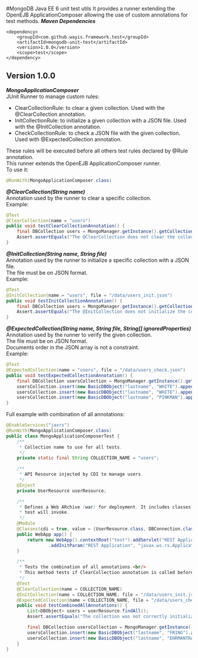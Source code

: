 #MongoDB Java EE 6 unit test utils
It provides a runner extending the OpenEJB ApplicationComposer allowing the use of custom annotations for test methods.
**_Maven Dependencies_**<br/>
```
<dependency>
    <groupId>com.github.wayis.framework.test</groupId>
    <artifactId>mongodb-unit-test</artifactId>
    <version>1.0.0</version>
    <scope>test</scope>
</dependency>
```
## Version 1.0.0
**_MongoApplicationComposer_**<br/>
JUnit Runner to manage custom rules:
* ClearCollectionRule: to clear a given collection. Used with the @ClearCollection annotation.
* InitCollectionRule: to initialize a given collection with a JSON file. Used with the @InitCollection annotation.
* CheckCollectionRule: to check a JSON file with the given collection. Used with @ExpectedCollection annotation.

These rules will be executed before all others test rules declared by @Rule annotation.<br/>
This runner extends the OpenEJB ApplicationComposer runner.<br/>
To use it:
```java
@RunWith(MongoApplicationComposer.class)
```

**_@ClearCollection(String name)_**<br/>
Annotation used by the runner to clear a specific collection.<br/>
Example:
```java
@Test
@ClearCollection(name = "users")
public void testClearCollectionAnnotation() {
    final DBCollection users = MongoManager.getInstance().getCollection("users");
    Assert.assertEquals("The @ClearCollection does not clear the collection.", 0, users.count());
}
```

**_@InitCollection(String name, String file)_**<br/>
Annotation used by the runner to initialize a specific collection with a JSON file.<br/>
The file must be on JSON format.<br/>
Example:
```java
@Test
@InitCollection(name = "users", file = "/data/users_init.json")
public void testInitCollectionAnnotation() {
    final DBCollection users = MongoManager.getInstance().getCollection("users");
    Assert.assertEquals("The @InitCollection does not initialize the collection.", 5, users.count());
}
```

**_@ExpectedCollection(String name, String file, String[] ignoredProperties)_**<br/>
Annotation used by the runner to verify the given collection.<br/>
The file must be on JSON format.<br/>
Documents order in the JSON array is not a constraint.<br/>
Example:
```java
@Test
@ExpectedCollection(name = "users", file = "/data/users_check.json")
public void testExpectedCollectionAnnotation() {
    final DBCollection usersCollection = MongoManager.getInstance().getCollection("users");
    usersCollection.insert(new BasicDBObject("lastname", "WHITE").append("firstname", "Walt"));
    usersCollection.insert(new BasicDBObject("lastname", "WHITE").append("firstname", "Skyler"));
    usersCollection.insert(new BasicDBObject("lastname", "PINKMAN").append("firstname", "Jesse"));
}
```

Full example with combination of all annotations:
```java
@EnableServices("jaxrs")
@RunWith(MongoApplicationComposer.class)
public class MongoApplicationComposerTest {
    /**
     * Collection name to use for all tests.
     */
    private static final String COLLECTION_NAME = "users";

    /**
     * API Resource injected by CDI to manage users.
     */
    @Inject
    private UserResource userResource;

    /**
     * Defines a Web ARchive (war) for deployment. It includes classes that the
     * test will invoke.
     */
    @Module
    @Classes(cdi = true, value = {UserResource.class, DBConnection.class, ConfigPropertyProducer.class})
    public WebApp app() {
        return new WebApp().contextRoot("test").addServlet("REST Application", Application.class.getName())
                .addInitParam("REST Application", "javax.ws.rs.Application", ApplicationConfig.class.getName());
    }

    /**
     * Tests the combination of all annotations.<br/>
     * This method tests if ClearCollection annotation is called before the InitCollection one and if the ExpectedCollection is called after all.
     */
    @Test
    @ClearCollection(name = COLLECTION_NAME)
    @InitCollection(name = COLLECTION_NAME, file = "/data/users_init.json")
    @ExpectedCollection(name = COLLECTION_NAME, file = "/data/users_check_insert.json")
    public void testCombinedAllAnnotations() {
        List<DBObject> users = userResource.findAll();
        Assert.assertEquals("The collection was not correctly initialized.", 5, users.size());

        final DBCollection usersCollection = MongoManager.getInstance().getCollection(COLLECTION_NAME);
        usersCollection.insert(new BasicDBObject("lastname", "FRING").append("firstname", "Gus"));
        usersCollection.insert(new BasicDBObject("lastname", "EHRMANTRAUT").append("firstname", "Mike"));
    }
}
```
